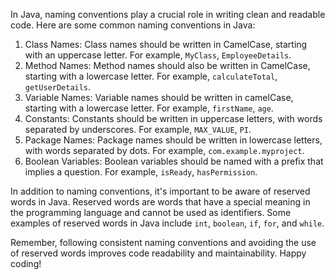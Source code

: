 In Java, naming conventions play a crucial role in writing clean and readable code. Here are some common naming conventions in Java:

1. Class Names: Class names should be written in CamelCase, starting with an uppercase letter. For example, `MyClass`, `EmployeeDetails`.
2. Method Names: Method names should also be written in CamelCase, starting with a lowercase letter. For example, `calculateTotal`, `getUserDetails`.
3. Variable Names: Variable names should be written in camelCase, starting with a lowercase letter. For example, `firstName`, `age`.
4. Constants: Constants should be written in uppercase letters, with words separated by underscores. For example, `MAX_VALUE`, `PI`.
5. Package Names: Package names should be written in lowercase letters, with words separated by dots. For example, `com.example.myproject`.
6. Boolean Variables: Boolean variables should be named with a prefix that implies a question. For example, `isReady`, `hasPermission`.

In addition to naming conventions, it's important to be aware of reserved words in Java. Reserved words are words that have a special meaning in the programming language and cannot be used as identifiers. Some examples of reserved words in Java include `int`, `boolean`, `if`, `for`, and `while`.

Remember, following consistent naming conventions and avoiding the use of reserved words improves code readability and maintainability. Happy coding!